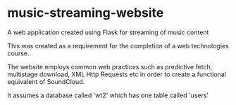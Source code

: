 # music-streaming-website
A web application created using Flask for streaming of music content

This was created as a requirement for the completion of a web technologies course. 

The website employs common web practices such as predictive fetch, multistage download, XML Http Requests etc in order to create a functional equivalent of SoundCloud.

It assumes a database called 'wt2' which has one table called 'users'
